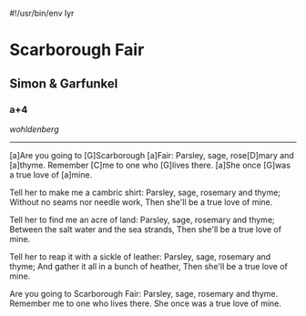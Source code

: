 #!/usr/bin/env lyr
# Scarborough Fair
## Simon & Garfunkel
### a+4

*wohldenberg*

---

[a]Are you going to [G]Scarborough [a]Fair:
Parsley, sage, rose[D]mary and [a]thyme.
Remember [C]me to one who [G]lives there.
[a]She once [G]was a true love of [a]mine.

Tell her to make me a cambric shirt:
Parsley, sage, rosemary and thyme;
Without no seams nor needle work,
Then she'll be a true love of mine.

Tell her to find me an acre of land:
Parsley, sage, rosemary and thyme;
Between the salt water and the sea strands,
Then she'll be a true love of mine.

Tell her to reap it with a sickle of leather:
Parsley, sage, rosemary and thyme;
And gather it all in a bunch of heather,
Then she'll be a true love of mine.

Are you going to Scarborough Fair:
Parsley, sage, rosemary and thyme.
Remember me to one who lives there.
She once was a true love of mine.
